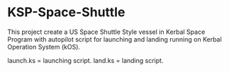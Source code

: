 # KSP-Space-Shuttle

This project create a US Space Shuttle Style vessel in Kerbal Space Program with autopilot script for launching and landing running on Kerbal Operation System (kOS).

launch.ks = launching script.
land.ks = landing script.
